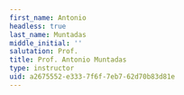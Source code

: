 ```yaml
---
first_name: Antonio
headless: true
last_name: Muntadas
middle_initial: ''
salutation: Prof.
title: Prof. Antonio Muntadas
type: instructor
uid: a2675552-e333-7f6f-7eb7-62d70b83d81e
---
```


